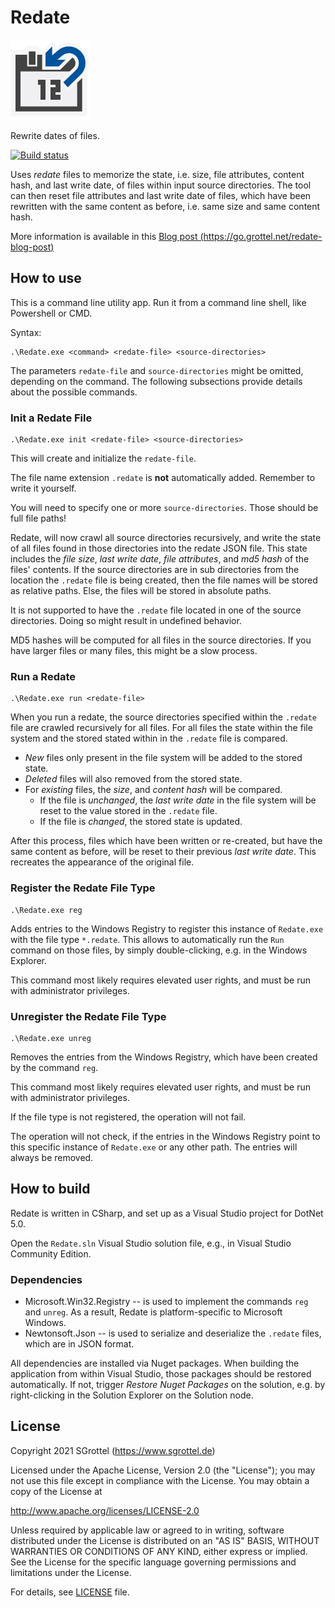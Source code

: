 # Redate
![Redate Icon](images/redate_128x.png)

Rewrite dates of files.

[![Build status](https://ci.appveyor.com/api/projects/status/dbkm60f719k2eho8?svg=true)](https://ci.appveyor.com/project/s_grottel/redate)

Uses _redate_ files to memorize the state, i.e. size, file attributes, content hash, and last write date, of files within input source directories.
The tool can then reset file attributes and last write date of files, which have been rewritten with the same content as before, i.e. same size and same content hash.

More information is available in this [Blog post (https://go.grottel.net/redate-blog-post)](https://go.grottel.net/redate-blog-post)


## How to use

This is a command line utility app.
Run it from a command line shell, like Powershell or CMD.

Syntax:
```
.\Redate.exe <command> <redate-file> <source-directories>
```

The parameters `redate-file` and `source-directories` might be omitted, depending on the command.
The following subsections provide details about the possible commands.


### Init a Redate File
```
.\Redate.exe init <redate-file> <source-directories>
```

This will create and initialize the `redate-file`.

The file name extension `.redate` is **not** automatically added.
Remember to write it yourself.
                         
You will need to specify one or more `source-directories`.
Those should be full file paths!

Redate, will now crawl all source directories recursively, and write the state of all files found in those directories into the redate JSON file.
This state includes the _file size_, _last write date_, _file attributes_, and _md5 hash_ of the files' contents.
If the source directories are in sub directories from the location the `.redate` file is being created, then the file names will be stored as relative paths.
Else, the files will be stored in absolute paths.

It is not supported to have the `.redate` file located in one of the source directories.
Doing so might result in undefined behavior.

MD5 hashes will be computed for all files in the source directories.
If you have larger files or many files, this might be a slow process.


### Run a Redate
```
.\Redate.exe run <redate-file>
```

When you run a redate, the source directories specified within the `.redate` file are crawled recursively for all files.
For all files the state within the file system and the stored stated within in the `.redate` file is compared.

* _New_ files only present in the file system will be added to the stored state.
* _Deleted_ files will also removed from the stored state.
* For _existing_ files, the _size_, and _content hash_ will be compared.
    * If the file is _unchanged_, the _last write date_ in the file system will be reset to the value stored in the `.redate` file.
    * If the file is _changed_, the stored state is updated. 

After this process, files which have been written or re-created, but have the same content as before, will be reset to their previous _last write date_.
This recreates the appearance of the original file.


### Register the Redate File Type
```
.\Redate.exe reg
```

Adds entries to the Windows Registry to register this instance of `Redate.exe` with the file type `*.redate`.
This allows to automatically run the `Run` command on those files, by simply double-clicking, e.g. in the Windows Explorer.

This command most likely requires elevated user rights, and must be run with administrator privileges.


### Unregister the Redate File Type
```
.\Redate.exe unreg
```

Removes the entries from the Windows Registry, which have been created by the command `reg`.

This command most likely requires elevated user rights, and must be run with administrator privileges.

If the file type is not registered, the operation will not fail.

The operation will not check, if the entries in the Windows Registry point to this specific instance of `Redate.exe` or any other path.
The entries will always be removed.


## How to build

Redate is written in CSharp, and set up as a Visual Studio project for DotNet 5.0.

Open the `Redate.sln` Visual Studio solution file, e.g., in Visual Studio Community Edition.


### Dependencies

* Microsoft.Win32.Registry -- is used to implement the commands `reg` and `unreg`.
As a result, Redate is platform-specific to Microsoft Windows.
* Newtonsoft.Json -- is used to serialize and deserialize the `.redate` files, which are in JSON format.

All dependencies are installed via Nuget packages.
When building the application from within Visual Studio, those packages should be restored automatically.
If not, trigger _Restore Nuget Packages_ on the solution, e.g. by right-clicking in the Solution Explorer on the Solution node.


## License

Copyright 2021 SGrottel (https://www.sgrottel.de)

Licensed under the Apache License, Version 2.0 (the "License");
you may not use this file except in compliance with the License.
You may obtain a copy of the License at

http://www.apache.org/licenses/LICENSE-2.0

Unless required by applicable law or agreed to in writing, software
distributed under the License is distributed on an "AS IS" BASIS,
WITHOUT WARRANTIES OR CONDITIONS OF ANY KIND, either express or implied.
See the License for the specific language governing permissions and
limitations under the License.

For details, see [LICENSE](./LICENSE) file.

